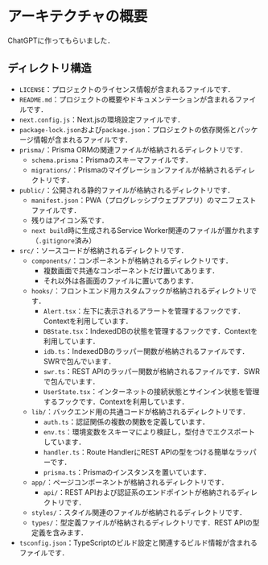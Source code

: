 # アーキテクチャの概要

ChatGPTに作ってもらいました．

## ディレクトリ構造

- `LICENSE`：プロジェクトのライセンス情報が含まれるファイルです．
- `README.md`：プロジェクトの概要やドキュメンテーションが含まれるファイルです．
- `next.config.js`：Next.jsの環境設定ファイルです．
- `package-lock.json`および`package.json`：プロジェクトの依存関係とパッケージ情報が含まれるファイルです．
- `prisma/`：Prisma ORMの関連ファイルが格納されるディレクトリです．
  - `schema.prisma`：Prismaのスキーマファイルです．
  - `migrations/`：Prismaのマイグレーションファイルが格納されるディレクトリです．
- `public/`：公開される静的ファイルが格納されるディレクトリです．
  - `manifest.json`：PWA（プログレッシブウェブアプリ）のマニフェストファイルです．
  - 残りはアイコン系です．
  - `next build`時に生成されるService Worker関連のファイルが置かれます（`.gitignore`済み）
- `src/`：ソースコードが格納されるディレクトリです．
  - `components/`：コンポーネントが格納されるディレクトリです．
    - 複数画面で共通なコンポーネントだけ置いてあります．
    - それ以外は各画面のファイルに置いてあります．
  - `hooks/`：フロントエンド用カスタムフックが格納されるディレクトリです．
    - `Alert.tsx`：左下に表示されるアラートを管理するフックです．Contextを利用しています．
    - `DBState.tsx`：IndexedDBの状態を管理するフックです．Contextを利用しています．
    - `idb.ts`：IndexedDBのラッパー関数が格納されるファイルです．SWRで包んでいます．
    - `swr.ts`：REST APIのラッパー関数が格納されるファイルです．SWRで包んでいます．
    - `UserState.tsx`：インターネットの接続状態とサインイン状態を管理するフックです．Contextを利用しています．
  - `lib/`：バックエンド用の共通コードが格納されるディレクトリです．
    - `auth.ts`：認証関係の複数の関数を定義しています．
    - `env.ts`：環境変数をスキーマにより検証し，型付きでエクスポートしています．
    - `handler.ts`：Route HandlerにREST APIの型をつける簡単なラッパーです．
    - `prisma.ts`：Prismaのインスタンスを置いています．
  - `app/`：ページコンポーネントが格納されるディレクトリです．
    - `api/`：REST APIおよび認証系のエンドポイントが格納されるディレクトリです．
  - `styles/`：スタイル関連のファイルが格納されるディレクトリです．
  - `types/`：型定義ファイルが格納されるディレクトリです．REST APIの型定義を含みます．
- `tsconfig.json`：TypeScriptのビルド設定と関連するビルド情報が含まれるファイルです．
